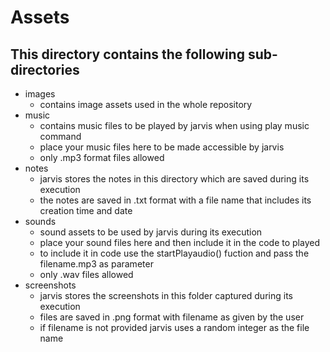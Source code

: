 # Assets
## This directory contains the following sub-directories
- images
  - contains image assets used in the whole repository
- music
  - contains music files to be played by jarvis when using play music command
  - place your music files here to be made accessible by jarvis
  - only .mp3 format files allowed
- notes
  - jarvis stores the notes in this directory which are saved during its execution
  - the notes are saved in .txt format with a file name that includes its creation time and date
- sounds
  - sound assets to be used by jarvis during its execution
  - place your sound files here and then include it in the code to played
  - to include it in code use the startPlayaudio() fuction and pass the filename.mp3 as parameter
  - only .wav files allowed
- screenshots
  - jarvis stores the screenshots in this folder captured during its execution
  - files are saved in .png format with filename as given by the user
  - if filename is not provided jarvis uses a random integer as the file name